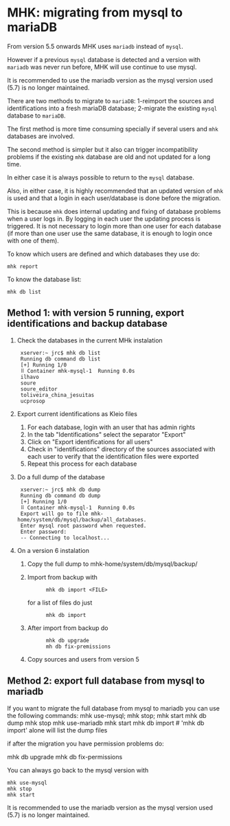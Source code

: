 # MHK: migrating from mysql to mariaDB

From version 5.5 onwards MHK uses `mariadb` instead of `mysql`.

However if a previous `mysql` database is detected
and a version with `mariadb` was never run before,
MHK will use continue to use mysql.

It is recommended to use the mariadb version as the mysql version used (5.7) is no longer maintained.
 


There are two methods to migrate to `mariaDB`: 1-reimport the sources and identifications into
a fresh mariaDB database; 2-migrate the existing
`mysql` database to `mariaDB`.

The first method is more time consuming specially
if several users and `mhk` databases are involved.

The second method is simpler but it also can
trigger incompatibility problems if the existing
`mhk` database are old and not updated for a long
time.

In either case it is always possible to return
to the `mysql` database.

Also, in either case, it is highly recommended that
an updated version of `mhk` is used and that a login
in each user/database is done before the migration. 

This is 
because `mhk` does internal updating and fixing
of database problems when a user logs in. By logging
in each user the updating process is triggered.
It is not necessary to login more than one user for
each database (if more than one user use the same
database, it is enough to login once with one of
them).

To know which users are defined and which
databases they use do:

    mhk report

To know the database list:

    mhk db list


## Method 1: with version 5 running, export identifications and backup database
1. Check the databases in the current MHk instalation


        xserver:~ jrc$ mhk db list
        Running db command db list
        [+] Running 1/0
        ⠿ Container mhk-mysql-1  Running 0.0s
        ilhavo
        soure
        soure_editor
        toliveira_china_jesuitas
        ucprosop
        
2. Export current identifications as Kleio files
   1. For each database, login with an user that has admin rights
   2. In the tab "Identifications" select the separator "Export"
   3. Click on "Export identifications for all users"
   4. Check in "identifications" directory of the sources associated with each user to  verify that the identification files were exported
   5. Repeat this process for each database

3. Do a full dump of the database


        xserver:~ jrc$ mhk db dump
        Running db command db dump
        [+] Running 1/0
        ⠿ Container mhk-mysql-1  Running 0.0s
        Export will go to file mhk-home/system/db/mysql/backup/all_databases.
        Enter mysql root password when requested.
        Enter password: 
        -- Connecting to localhost...  

4. On a version 6 instalation
   
   1. Copy the full dump to  mhk-home/system/db/mysql/backup/
   2. Import from backup with

                mhk db import <FILE>

        for a list of files do just

                mhk db import

   3. After import from backup do 

                mhk db upgrade
                mh db fix-premissions


   4. Copy sources and users from version 5
   

## Method 2: export full database from mysql to mariadb


If you want to migrate the full database from mysql to mariadb
you can use the following commands:
   mhk use-mysql; mhk stop; mhk start
   mhk db dump
   mhk stop
   mhk use-mariadb
   mhk start
   mhk db import <dump file> # 'mhk db import' alone will list the dump files

if after the migration you have permission problems do:

   mhk db upgrade
   mhk db fix-permissions

You can always go back to the mysql version with

    mhk use-mysql
    mhk stop
    mhk start

It is recommended to use the mariadb version as the mysql version
used (5.7) is no longer maintained.
